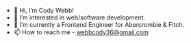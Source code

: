 - 👋 Hi, I’m Cody Webb!
- 👀 I’m interested in web/software development.
- 🌱 I’m currently a Frontend Engineer for Abercrombie & Fitch.
- 📫 How to reach me - webbcody36@gmail.com

<!---
cody3629/cody3629 is a ✨ special ✨ repository because its `README.md` (this file) appears on your GitHub profile.
You can click the Preview link to take a look at your changes.
--->
